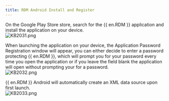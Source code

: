 ```yaml
---
title: RDM Android Install and Register
---
```

On the Google Play Store store, search for the {{ en.RDM }} application and install the application on your device.  
![KB2031.png](/img/en/kb/KB2031.png)

When launching the application on your device, the Application Password Registration window will appear, you can either decide to enter a password protecting {{ en.RDM }}, which will prompt you for your password every time you open the application or if you leave the field blank the application will open without prompting your for a password.  
![KB2032.png](/img/en/kb/KB2032.png)  

{{ en.RDM }} Android will automatically create an XML data source upon first launch.  
![KB2033.png](/img/en/kb/KB2033.png)
